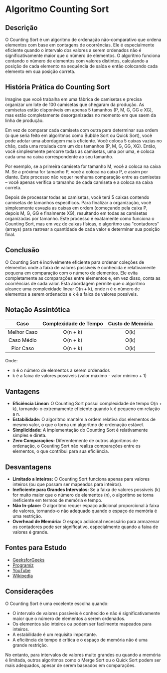 # Algoritmo Counting Sort
## Descrição
O Counting Sort é um algoritmo de ordenação não-comparativo que ordena elementos com base em contagens de ocorrências. Ele é especialmente eficiente quando o intervalo dos valores a serem ordenados não é significativamente maior que o número de elementos. O algoritmo funciona contando o número de elementos com valores distintos, calculando a posição de cada elemento na sequência de saída e então colocando cada elemento em sua posição correta.

## História Prática do Counting Sort
Imagine que você trabalha em uma fábrica de camisetas e precisa organizar um lote de 100 camisetas que chegaram da produção. As camisetas estão disponíveis em apenas 5 tamanhos (P, M, G, GG e XG), mas estão completamente desorganizadas no momento em que saem da linha de produção.

Em vez de comparar cada camiseta com outra para determinar sua ordem (o que seria feito em algoritmos como Bubble Sort ou Quick Sort), você pode adotar uma abordagem mais eficiente. Você coloca 5 caixas vazias no chão, cada uma rotulada com um dos tamanhos (P, M, G, GG, XG). Então, você simplesmente percorre todas as camisetas, uma por uma, e coloca cada uma na caixa correspondente ao seu tamanho.

Por exemplo, se a primeira camiseta for tamanho M, você a coloca na caixa M. Se a próxima for tamanho P, você a coloca na caixa P, e assim por diante. Este processo não requer nenhuma comparação entre as camisetas – você apenas verifica o tamanho de cada camiseta e a coloca na caixa correta.

Depois de processar todas as camisetas, você terá 5 caixas contendo camisetas de tamanhos específicos. Para finalizar a organização, você simplesmente esvazia as caixas em ordem (começando pela caixa P, depois M, G, GG e finalmente XG), resultando em todas as camisetas organizadas por tamanho. Este processo é exatamente como funciona o Counting Sort, mas em vez de caixas físicas, o algoritmo usa "contadores" (arrays) para rastrear a quantidade de cada valor e determinar sua posição final.

## Conclusão
O Counting Sort é incrivelmente eficiente para ordenar coleções de elementos onde a faixa de valores possíveis é conhecida e relativamente pequena em comparação com o número de elementos. Ele evita completamente as comparações entre elementos e, em vez disso, conta as ocorrências de cada valor. Esta abordagem permite que o algoritmo alcance uma complexidade linear O(n + k), onde n é o número de elementos a serem ordenados e k é a faixa de valores possíveis.

## Notação Assintótica
| Caso        | Complexidade de Tempo | Custo de Memória |
|:-----------:|:---------------------:|:-----------------:|
| Melhor Caso | O(n + k)              | O(k)             |
| Caso Médio  | O(n + k)              | O(k)             |
| Pior Caso   | O(n + k)              | O(k)             |

Onde:
- n é o número de elementos a serem ordenados
- k é a faixa de valores possíveis (valor máximo - valor mínimo + 1)

## Vantagens
+ **Eficiência Linear:** O Counting Sort possui complexidade de tempo O(n + k), tornando-o extremamente eficiente quando k é pequeno em relação a n.
+ **Estabilidade:** O algoritmo mantém a ordem relativa dos elementos de mesmo valor, o que o torna um algoritmo de ordenação estável.
+ **Simplicidade:** A implementação do Counting Sort é relativamente simples e direta.
+ **Zero Comparações:** Diferentemente de outros algoritmos de ordenação, o Counting Sort não realiza comparações entre os elementos, o que contribui para sua eficiência.

## Desvantagens
+ **Limitado a Inteiros:** O Counting Sort funciona apenas para valores inteiros (ou que possam ser mapeados para inteiros).
+ **Ineficiente para Grandes Intervalos:** Se a faixa de valores possíveis (k) for muito maior que o número de elementos (n), o algoritmo se torna ineficiente em termos de memória e tempo.
+ **Não In-place:** O algoritmo requer espaço adicional proporcional à faixa de valores, tornando-o não adequado quando o espaço de memória é uma restrição.
+ **Overhead de Memória:** O espaço adicional necessário para armazenar os contadores pode ser significativo, especialmente quando a faixa de valores é grande.

## Fontes para Estudo
+ [GeeksforGeeks](https://www.geeksforgeeks.org/counting-sort/)
+ [Programiz](https://www.programiz.com/dsa/counting-sort)
+ [YouTube](https://www.youtube.com/watch?v=OKd534EWcdk)
+ [Wikipedia](https://en.wikipedia.org/wiki/Counting_sort)

## Considerações
O Counting Sort é uma excelente escolha quando:
- O intervalo de valores possíveis é conhecido e não é significativamente maior que o número de elementos a serem ordenados.
- Os elementos são inteiros ou podem ser facilmente mapeados para inteiros.
- A estabilidade é um requisito importante.
- A eficiência de tempo é crítica e o espaço de memória não é uma grande restrição.

No entanto, para intervalos de valores muito grandes ou quando a memória é limitada, outros algoritmos como o Merge Sort ou o Quick Sort podem ser mais adequados, apesar de serem baseados em comparações. 